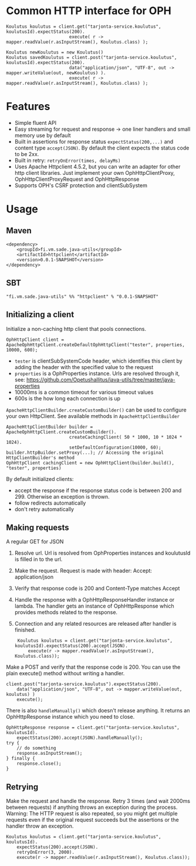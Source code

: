 # Common HTTP interface for OPH

    Koulutus koulutus = client.get("tarjonta-service.koulutus", koulutusId).expectStatus(200).
                            execute( r -> mapper.readValue(r.asInputStream(), Koulutus.class) );

    Koulutus newKoulutus = new Koulutus()
    Koulutus savedKoulutus = client.post("tarjonta-service.koulutus", koulutusId).expectStatus(200).
                            data("application/json", "UTF-8", out -> mapper.writeValue(out, newKoulutus) ).
                            execute( r -> mapper.readValue(r.asInputStream(), Koulutus.class) );

# Features

* Simple fluent API
* Easy streaming for request and response -> one liner handlers and small memory use by default
* Built in assertions for response status `expectStatus(200,...)` and content type `accept(JSON)`.
By default the client expects the status code to be 2xx.
* Built in retry: `retryOnError(times, delayMs)`
* Uses Apache Httpclient 4.5.2, but you can write an adapter for other http client libraries.
  Just implement your own OphHttpClientProxy, OphHttpClientProxyRequest and OphHttpResponse
* Supports OPH's CSRF protection and clientSubSystem

# Usage

## Maven

    <dependency>
        <groupId>fi.vm.sade.java-utils</groupId>
        <artifactId>httpclient</artifactId>
        <version>0.0.1-SNAPSHOT</version>
    </dependency>

## SBT

    "fi.vm.sade.java-utils" %% "httpclient" % "0.0.1-SNAPSHOT"

## Initializing a client

Initialize a non-caching http client that pools connections.

    OphHttpClient client = ApacheOphHttpClient.createDefaultOphHttpClient("tester", properties, 10000, 600);

* `tester` is clientSubSystemCode header, which identifies this client by adding the header with the specified value to the request
* `properties` is a OphProperties instance. Urls are resolved through it, see: https://github.com/Opetushallitus/java-utils/tree/master/java-properties
* 10000ms is a common timeout for various timeout values
* 600s is the how long each connection is up

`ApacheHttpClientBuilder.createCustomBuilder()` can be used to configure your own HttpClient.
See available methods in `ApacheHttpClientBuilder`

    ApacheHttpClientBuilder builder = ApacheOphHttpClient.createCustomBuilder().
                            createCachingClient( 50 * 1000, 10 * 1024 * 1024).
                            setDefaultConfiguration(10000, 60);
    builder.httpBuilder.setProxy(...); // Accessing the original HttpClientBuilder's method
    OphHttpClient cachingClient = new OphHttpClient(builder.build(), "tester", properties)

By default initialized clients:
* accept the response if the response status code is between 200 and 299. Otherwise an exception is thrown.
* follow redirects automatically
* don't retry automatically

## Making requests

A regular GET for JSON

1. Resolve url. Url is resolved from OphProperties instances and koulutusId is filled in to the url.
2. Make the request. Request is made with header: Accept: application/json
3. Verify that response code is 200 and Content-Type matches Accept
4. Handle the response with a OphHttpResponseHandler instance or lambda. The handler gets an instance of OphHttpResponse which
provides methods related to the response.
5. Connection and any related resources are released after handler is finished.

        Koulutus koulutus = client.get("tarjonta-service.koulutus", koulutusId).expectStatus(200).accept(JSON).
            execute(r -> mapper.readValue(r.asInputStream(), Koulutus.class));

Make a POST and verify that the response code is 200. You can use the plain execute() method without writing a handler.

    client.post("tarjonta-service.koulutus").expectStatus(200).
        data("application/json", "UTF-8", out -> mapper.writeValue(out, koulutus) )
        execute();

There is also `handleManually()` which doesn't release anything. It returns an OphHttpResponse instance which you need to close.

    OphHttpResponse response = client.get("tarjonta-service.koulutus", koulutusId).
        expectStatus(200).accept(JSON).handleManually();
    try {
        // do something
        response.asInputStream();
    } finally {
        response.close();
    }

## Retrying

Make the request and handle the response. Retry 3 times (and wait 2000ms between requests) if anything throws an exception during the process.
Warning: The HTTP request is also repeated, so you might get multiple requests even if the original request succeeds but the assertions or
the handler throw an exception.

    Koulutus koulutus = client.get("tarjonta-service.koulutus", koulutusId).
        expectStatus(200).accept(JSON).
        retryOnError(3, 2000).
        execute(r -> mapper.readValue(r.asInputStream(), Koulutus.class));

